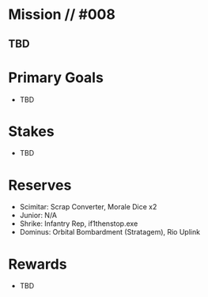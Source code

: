 # Mission // #008
## TBD
# Primary Goals
- TBD

# Stakes
- TBD

# Reserves
- Scimitar: Scrap Converter, Morale Dice x2
- Junior: N/A
- Shrike: Infantry Rep, if1thenstop.exe
- Dominus: Orbital Bombardment (Stratagem), Rio Uplink

# Rewards
- TBD